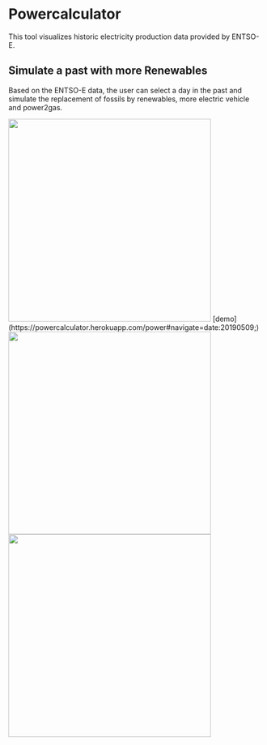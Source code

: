 # Powercalculator

This tool visualizes historic electricity production data provided by ENTSO-E.

## Simulate a past with more Renewables
Based on the ENTSO-E data, the user can select a day in the past and simulate the replacement of fossils by renewables, more electric vehicle and power2gas.

<img src="https://powercalculator.herokuapp.com/assets/power.gif" width="400px"/>
[demo](https://powercalculator.herokuapp.com/power#navigate=date:20190509;)
<img src="https://powercalculator.herokuapp.com/assets/energy.gif" width="400px"/>
<img src="https://powercalculator.herokuapp.com/assets/numbers.gif" width="400px"/>